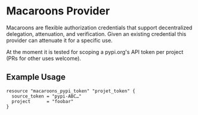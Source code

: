 # Macaroons Provider

Macaroons are flexible authorization credentials that support decentralized delegation, attenuation, and verification. Given an existing credential this provider can attenuate it for a specific use.

At the moment it is tested for scoping a pypi.org's API token per project (PRs for other uses welcome).

## Example Usage

```hcl
resource "macaroons_pypi_token" "projet_token" {
  source_token = "pypi-ABC…"
  project      = "foobar"
}
```

